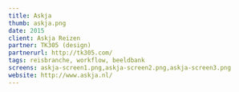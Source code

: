 ```yaml
---
title: Askja
thumb: askja.png
date: 2015
client: Askja Reizen
partner: TK305 (design)
partnerurl: http://tk305.com/
tags: reisbranche, workflow, beeldbank
screens: askja-screen1.png,askja-screen2.png,askja-screen3.png
website: http://www.askja.nl/
---
```

